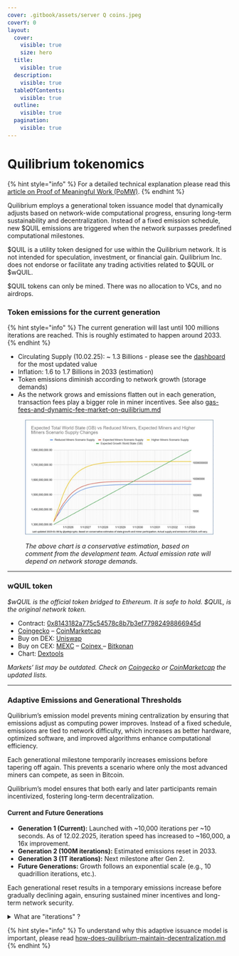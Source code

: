 ```yaml
---
cover: .gitbook/assets/server Q coins.jpeg
coverY: 0
layout:
  cover:
    visible: true
    size: hero
  title:
    visible: true
  description:
    visible: true
  tableOfContents:
    visible: true
  outline:
    visible: true
  pagination:
    visible: true
---
```


# Quilibrium tokenomics

{% hint style="info" %}
For a detailed technical explanation please read this [article on Proof of Meaningful Work (PoMW)](https://paragraph.xyz/@quilibrium.com/proof-of-meaningful-work).
{% endhint %}

Quilibrium employs a generational token issuance model that dynamically adjusts based on network-wide computational progress, ensuring long-term sustainability and decentralization. Instead of a fixed emission schedule, new $QUIL emissions are triggered when the network surpasses predefined computational milestones.

$QUIL is a utility token designed for use within the Quilibrium network. It is not intended for speculation, investment, or financial gain. Quilibrium Inc. does not endorse or facilitate any trading activities related to $QUIL or $wQUIL.

$QUIL tokens can only be mined. There was no allocation to VCs, and no airdrops.

### Token emissions for the current generation

{% hint style="info" %}
The current generation will last until 100 millions iterations are reached. This is roughly estimated to happen around 2033.
{% endhint %}

* Circulating Supply (10.02.25): \~ 1.3 Billions - please see the [dashboard](https://dashboard.quilibrium.com/) for the most updated value
* Inflation: 1.6 to 1.7 Billions in 2033 (estimation)
* Token emissions diminish according to network growth (storage demands)
* As the network grows and emissions flatten out in each generation, transaction fees play a bigger role in miner incentives. See also [gas-fees-and-dynamic-fee-market-on-quilibrium.md](diving-into-quilibrium/gas-fees-and-dynamic-fee-market-on-quilibrium.md "mention")

<figure><img src=".gitbook/assets/Q-emissions-curve.jpg" alt=""><figcaption><p><em>The above chart is a conservative estimation, based on comment from the development team. Actual emission rate will depend on network storage demands.</em></p></figcaption></figure>

***

### wQUIL token <a href="#buy-token" id="buy-token"></a>

_$wQUIL is the official token bridged to Ethereum. It is safe to hold. $QUIL, is the original network token._

* Contract: [0x8143182a775c54578c8b7b3ef77982498866945d](https://etherscan.io/token/0x8143182a775c54578c8b7b3ef77982498866945d)
* [Coingecko](https://www.coingecko.com/en/coins/wrapped-quil) – [CoinMarketcap](https://coinmarketcap.com/currencies/wrapped-quil/#Markets)
* Buy on DEX: [Uniswap](https://app.uniswap.org/swap?inputCurrency=ETH\&outputCurrency=0x8143182a775c54578c8b7b3ef77982498866945d)
* Buy on CEX: [MEXC](https://www.mexc.com/exchange/WQUIL_USDT) – [Coinex ](https://www.coinex.com/en/exchange/wquil-usdt)– [Bitkonan](https://www.bitkonan.com/trade/view/wquil_usdt)
* Chart: [Dextools](https://www.dextools.io/app/en/ether/pair-explorer/0x43e7ade137b86798654d8e78c36d5a556a647224)

_Markets’ list may be outdated. Check on_ [_Coingecko_](https://www.coingecko.com/en/coins/wrapped-quil) _or_ [_CoinMarketcap_](https://coinmarketcap.com/currencies/wrapped-quil/#Markets) _the updated lists._

***

### **Adaptive Emissions and Generational Thresholds**

Quilibrium’s emission model prevents mining centralization by ensuring that emissions adjust as computing power improves. Instead of a fixed schedule, emissions are tied to network difficulty, which increases as better hardware, optimized software, and improved algorithms enhance computational efficiency.

Each generational milestone temporarily increases emissions before tapering off again. This prevents a scenario where only the most advanced miners can compete, as seen in Bitcoin.

Quilibrium’s model ensures that both early and later participants remain incentivized, fostering long-term decentralization.

#### **Current and Future Generations**

* **Generation 1 (Current):** Launched with \~10,000 iterations per \~10 seconds. As of 12.02.2025, iteration speed has increased to \~160,000, a 16x improvement.
* **Generation 2 (100M iterations):** Estimated emissions reset in 2033.
* **Generation 3 (1T iterations):** Next milestone after Gen 2.
* **Future Generations:** Growth follows an exponential scale (e.g., 10 quadrillion iterations, etc.).

Each generational reset results in a temporary emissions increase before gradually declining again, ensuring sustained miner incentives and long-term network security.

<details>

<summary>What are "iterations" ?</summary>

An **iteration** in Quilibrium refers to a single step in the network’s **Verifiable Delay Function (VDF)**, which is a way to prove that time has passed.&#x20;

Since this function cannot be sped up by running multiple calculations in parallel, each iteration must be completed one after another, making it a reliable measure of computational progress.&#x20;

The faster the network can process these iterations, the more powerful the hardware running it has become. When the network reaches a set number of iterations, like **100 million**, it triggers a new generation of token emissions.&#x20;

Essentially, an iteration is a basic unit of work that helps secure the network and determines when new tokens are released.

</details>

{% hint style="info" %}
To understand why this adaptive issuance model is important, please read [how-does-quilibrium-maintain-decentralization.md](diving-into-quilibrium/how-does-quilibrium-maintain-decentralization.md "mention")
{% endhint %}

